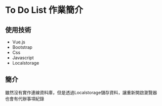 # To Do List 作業簡介

## 使用技術
* Vue.js
* Bootstrap
* Css
* Javascript
* Localstorage

## 簡介
雖然沒有實作連線資料庫，但是透過Localstorage儲存資料，讓重新開啟瀏覽器也會有代辦事項紀錄